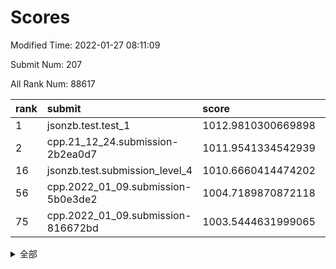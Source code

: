# Scores

Modified Time: 2022-01-27 08:11:09

Submit Num: 207

All Rank Num: 88617

| rank |               submit               |       score        |       sigma        | pk_num |
| :--- | :--------------------------------- | :----------------- | :----------------- | :----- |
| 1    | jsonzb.test.test_1                 | 1012.9810300669898 | 0.7964705328907923 | 1713   |
| 2    | cpp.21_12_24.submission-2b2ea0d7   | 1011.9541334542939 | 0.8265983063870523 | 1709   |
| 16   | jsonzb.test.submission_level_4     | 1010.6660414474202 | 0.758227181431422  | 1714   |
| 56   | cpp.2022_01_09.submission-5b0e3de2 | 1004.7189870872118 | 0.7158087773588775 | 1712   |
| 75   | cpp.2022_01_09.submission-816672bd | 1003.5444631999065 | 0.7132211803773751 | 1716   |


<details>
<summary>全部</summary>

| rank |                 submit                 |       score        |       sigma        | pk_num |
| :--- | :------------------------------------- | :----------------- | :----------------- | :----- |
| 1    | jsonzb.test.test_1                     | 1012.9810300669898 | 0.7964705328907923 | 1713   |
| 2    | cpp.21_12_24.submission-2b2ea0d7       | 1011.9541334542939 | 0.8265983063870523 | 1709   |
| 3    | gobigger.level_3.submission_level_3_29 | 1011.6879453574815 | 0.7547537192970166 | 1713   |
| 4    | gobigger.level_3.submission_level_3_43 | 1011.6423166232071 | 0.7922996637625892 | 1707   |
| 5    | gobigger.level_3.submission_level_3_42 | 1011.5150823862766 | 0.7822879416996953 | 1711   |
| 6    | gobigger.level_3.submission_level_3_44 | 1011.261113123065  | 0.7767856521959206 | 1713   |
| 7    | gobigger.level_3.submission_level_3_2  | 1011.2590244620218 | 0.7662609237567621 | 1713   |
| 8    | gobigger.level_3.submission_level_3_27 | 1011.1769398482211 | 0.7602006586645796 | 1708   |
| 9    | gobigger.level_3.submission_level_3_31 | 1011.1395342810988 | 0.7505566123923102 | 1713   |
| 10   | gobigger.level_3.submission_level_3_48 | 1010.9297284482635 | 0.7720700270862463 | 1711   |
| 11   | gobigger.level_3.submission_level_3_49 | 1010.8914974558099 | 0.7845331044705643 | 1719   |
| 12   | gobigger.level_3.submission_level_3_30 | 1010.7451994267664 | 0.7606698163184415 | 1709   |
| 13   | gobigger.level_3.submission_level_3_9  | 1010.7386760889798 | 0.7620418327859421 | 1705   |
| 14   | gobigger.level_3.submission_level_3_6  | 1010.7287526330134 | 0.7737657606662481 | 1712   |
| 15   | gobigger.level_3.submission_level_3_24 | 1010.7204890230043 | 0.7685441311377538 | 1713   |
| 16   | jsonzb.test.submission_level_4         | 1010.6660414474202 | 0.758227181431422  | 1714   |
| 17   | gobigger.level_3.submission_level_3_40 | 1010.568128798696  | 0.7602151470636883 | 1712   |
| 18   | gobigger.level_3.submission_level_3_20 | 1010.5666825646254 | 0.7644460539483966 | 1713   |
| 19   | gobigger.level_3.submission_level_3_13 | 1010.4989492418443 | 0.790101124445177  | 1710   |
| 20   | gobigger.level_3.submission_level_3_11 | 1010.4607802567205 | 0.7631482877631895 | 1709   |
| 21   | gobigger.level_3.submission_level_3_46 | 1010.3686896150202 | 0.7478109111266933 | 1709   |
| 22   | gobigger.level_3.submission_level_3_32 | 1010.3196464917079 | 0.7575449923564752 | 1716   |
| 23   | gobigger.level_3.submission_level_3_16 | 1010.2852673516794 | 0.7590654625666517 | 1712   |
| 24   | gobigger.level_3.submission_level_3_26 | 1010.2439324006866 | 0.7539678523362023 | 1711   |
| 25   | gobigger.level_3.submission_level_3_0  | 1010.2329088747307 | 0.7680245674475522 | 1712   |
| 26   | gobigger.level_3.submission_level_3_28 | 1010.2150761821056 | 0.7619314510023211 | 1714   |
| 27   | gobigger.level_3.submission_level_3_39 | 1010.2010616457056 | 0.7519312197521907 | 1717   |
| 28   | gobigger.level_3.submission_level_3_25 | 1010.1872427565855 | 0.7636677373870483 | 1710   |
| 29   | gobigger.level_3.submission_level_3_41 | 1010.1170127427954 | 0.7671300626690131 | 1707   |
| 30   | gobigger.level_3.submission_level_3_38 | 1010.1084408092946 | 0.7560438996690868 | 1707   |
| 31   | gobigger.level_3.submission_level_3_33 | 1010.0574934652699 | 0.7357753051169328 | 1719   |
| 32   | gobigger.level_3.submission_level_3_35 | 1009.9553544943103 | 0.7461790972040417 | 1712   |
| 33   | gobigger.level_3.submission_level_3_34 | 1009.9211051756824 | 0.7377089548743564 | 1716   |
| 34   | gobigger.level_3.submission_level_3_21 | 1009.9094626530592 | 0.7525879591456537 | 1712   |
| 35   | gobigger.level_3.submission_level_3_12 | 1009.786645921     | 0.7713420545174353 | 1716   |
| 36   | gobigger.level_3.submission_level_3_18 | 1009.6520381891658 | 0.7274312059590213 | 1713   |
| 37   | gobigger.level_3.submission_level_3_10 | 1009.5766640341955 | 0.7399686341279622 | 1713   |
| 38   | gobigger.level_3.submission_level_3_7  | 1009.4789628000277 | 0.7625196438473045 | 1714   |
| 39   | gobigger.level_3.submission_level_3_1  | 1009.4724228853793 | 0.7309643631642492 | 1710   |
| 40   | gobigger.level_3.submission_level_3_14 | 1009.4519101261279 | 0.7350110252216749 | 1711   |
| 41   | gobigger.level_3.submission_level_3_3  | 1009.3956924687217 | 0.7479904227352285 | 1711   |
| 42   | gobigger.level_3.submission_level_3_5  | 1009.3650240085586 | 0.7259772998572439 | 1711   |
| 43   | gobigger.level_3.submission_level_3_36 | 1009.3380018543825 | 0.748646662107039  | 1717   |
| 44   | gobigger.level_3.submission_level_3_8  | 1009.3369175990388 | 0.745006733348877  | 1710   |
| 45   | gobigger.level_3.submission_level_3_4  | 1009.2538898467682 | 0.7553983747609824 | 1712   |
| 46   | gobigger.level_3.submission_level_3_22 | 1009.2124477479125 | 0.7651834046219288 | 1714   |
| 47   | gobigger.level_3.submission_level_3_15 | 1009.2111061304211 | 0.7404796799970532 | 1711   |
| 48   | gobigger.level_3.submission_level_3_23 | 1009.1971707324075 | 0.7611904549376791 | 1714   |
| 49   | gobigger.level_3.submission_level_3_47 | 1009.1245208600664 | 0.7426148485369671 | 1715   |
| 50   | gobigger.level_3.submission_level_3_17 | 1009.0996293646882 | 0.7456496012262729 | 1709   |
| 51   | gobigger.level_3.submission_level_3_37 | 1008.6965033552774 | 0.7345490463628773 | 1708   |
| 52   | gobigger.level_3.submission_level_3_45 | 1008.4503249646077 | 0.7531038421837654 | 1711   |
| 53   | gobigger.level_3.submission_level_3_19 | 1007.6625722033563 | 0.739561934346219  | 1711   |
| 54   | gobigger.level_1.submission_level_1_20 | 1004.8126247512687 | 0.738347016538028  | 1712   |
| 55   | gobigger.level_1.submission_level_1_16 | 1004.741642833081  | 0.7399473826423879 | 1714   |
| 56   | cpp.2022_01_09.submission-5b0e3de2     | 1004.7189870872118 | 0.7158087773588775 | 1712   |
| 57   | gobigger.level_1.submission_level_1_23 | 1004.63990263303   | 0.7257764630185752 | 1711   |
| 58   | gobigger.level_1.submission_level_1_7  | 1004.4649702454298 | 0.7217016200739154 | 1712   |
| 59   | gobigger.level_1.submission_level_1_30 | 1004.4534890712719 | 0.7281122154414404 | 1715   |
| 60   | gobigger.level_1.submission_level_1_40 | 1004.4234396470926 | 0.723216372510679  | 1717   |
| 61   | gobigger.level_1.submission_level_1_6  | 1004.4142831632059 | 0.7103262386254916 | 1708   |
| 62   | gobigger.level_1.submission_level_1_45 | 1004.3192070013476 | 0.7246324185319596 | 1715   |
| 63   | gobigger.level_1.submission_level_1_47 | 1004.2143205688577 | 0.7200874021619729 | 1714   |
| 64   | gobigger.level_1.submission_level_1_27 | 1004.1278823384134 | 0.7148973525646265 | 1710   |
| 65   | gobigger.level_1.submission_level_1_22 | 1004.0335990702246 | 0.7202238034913181 | 1714   |
| 66   | gobigger.level_1.submission_level_1_42 | 1004.0329549566525 | 0.7154988426355534 | 1711   |
| 67   | gobigger.level_1.submission_level_1_26 | 1003.9930734962945 | 0.7263524956491879 | 1709   |
| 68   | gobigger.level_1.submission_level_1_5  | 1003.9308618182065 | 0.711274328842589  | 1711   |
| 69   | gobigger.level_1.submission_level_1_36 | 1003.847484606585  | 0.7165811918285042 | 1712   |
| 70   | gobigger.level_1.submission_level_1_35 | 1003.6620559041438 | 0.7206671344043137 | 1711   |
| 71   | gobigger.level_1.submission_level_1_37 | 1003.6613280176606 | 0.7141966081526742 | 1712   |
| 72   | gobigger.level_1.submission_level_1_49 | 1003.632008570923  | 0.7166980641873533 | 1716   |
| 73   | gobigger.level_1.submission_level_1_1  | 1003.5941074202756 | 0.7142745631780445 | 1716   |
| 74   | gobigger.level_1.submission_level_1_39 | 1003.5771030889678 | 0.7130700524124204 | 1719   |
| 75   | cpp.2022_01_09.submission-816672bd     | 1003.5444631999065 | 0.7132211803773751 | 1716   |
| 76   | gobigger.level_1.submission_level_1_25 | 1003.5001027137868 | 0.7191872098872504 | 1712   |
| 77   | gobigger.level_1.submission_level_1_44 | 1003.4386353132442 | 0.7288176677803112 | 1714   |
| 78   | gobigger.level_1.submission_level_1_28 | 1003.4351654658269 | 0.7239588240915028 | 1714   |
| 79   | gobigger.level_1.submission_level_1_10 | 1003.379413939041  | 0.7365761000055426 | 1711   |
| 80   | gobigger.level_1.submission_level_1_21 | 1003.3640203532732 | 0.7281158957807929 | 1711   |
| 81   | gobigger.level_1.submission_level_1_33 | 1003.3109855495186 | 0.7275034389492061 | 1716   |
| 82   | gobigger.level_1.submission_level_1_17 | 1003.2743950717206 | 0.7218930841264792 | 1712   |
| 83   | gobigger.level_1.submission_level_1_38 | 1003.1841082769122 | 0.7109461647507936 | 1707   |
| 84   | gobigger.level_1.submission_level_1_34 | 1003.1706302200683 | 0.709918748740171  | 1712   |
| 85   | gobigger.level_1.submission_level_1_19 | 1003.0975789134452 | 0.7126162825642656 | 1713   |
| 86   | gobigger.level_1.submission_level_1_3  | 1003.0189525054376 | 0.7064125768858646 | 1718   |
| 87   | gobigger.level_1.submission_level_1_24 | 1003.0153287414311 | 0.7174225725309596 | 1714   |
| 88   | gobigger.level_1.submission_level_1_32 | 1003.0128329292241 | 0.7056481554640467 | 1713   |
| 89   | gobigger.level_1.submission_level_1_14 | 1002.9189561766145 | 0.709791114763805  | 1713   |
| 90   | gobigger.level_1.submission_level_1_18 | 1002.8798859594743 | 0.7240673611947691 | 1711   |
| 91   | gobigger.level_1.submission_level_1_13 | 1002.86358547102   | 0.7101665490974509 | 1712   |
| 92   | gobigger.level_1.submission_level_1_43 | 1002.7628932289927 | 0.7107100828027232 | 1712   |
| 93   | gobigger.level_1.submission_level_1_46 | 1002.7465728527201 | 0.714198426810195  | 1716   |
| 94   | gobigger.level_1.submission_level_1_9  | 1002.6971423126724 | 0.713382823971215  | 1711   |
| 95   | gobigger.level_1.submission_level_1_12 | 1002.650608087484  | 0.7099508068584036 | 1717   |
| 96   | gobigger.level_1.submission_level_1_11 | 1002.5973189862875 | 0.7174119189833708 | 1715   |
| 97   | gobigger.level_1.submission_level_1_41 | 1002.5246372835038 | 0.7048573092376602 | 1712   |
| 98   | gobigger.level_1.submission_level_1_48 | 1002.4058805667916 | 0.7201432670878304 | 1712   |
| 99   | gobigger.level_1.submission_level_1_2  | 1002.3668837621276 | 0.7125207787225414 | 1712   |
| 100  | gobigger.level_1.submission_level_1_15 | 1002.1794463227806 | 0.7110647323210144 | 1710   |
| 101  | gobigger.level_1.submission_level_1_4  | 1002.1068656959762 | 0.711056994345022  | 1715   |
| 102  | gobigger.level_1.submission_level_1_8  | 1002.1014630643931 | 0.7079843165856953 | 1709   |
| 103  | gobigger.level_1.submission_level_1_29 | 1001.9771152238777 | 0.719507988650926  | 1711   |
| 104  | gobigger.level_1.submission_level_1_0  | 1001.8452307459493 | 0.7060485480003158 | 1715   |
| 105  | gobigger.level_1.submission_level_1_31 | 1000.4260467269834 | 0.7067157465836154 | 1714   |
| 106  | gobigger.random.submission_random_37   | 997.4309442017059  | 0.7104200764606934 | 1711   |
| 107  | gobigger.random.submission_random_11   | 997.13082816484    | 0.7168946221319294 | 1707   |
| 108  | gobigger.random.submission_random_14   | 996.9920832091819  | 0.7160940143254869 | 1710   |
| 109  | gobigger.random.submission_random_23   | 996.9920488356545  | 0.6965798629585036 | 1712   |
| 110  | gobigger.random.submission_random_21   | 996.9620224238155  | 0.7089316506994683 | 1711   |
| 111  | gobigger.random.submission_random_33   | 996.8656428635352  | 0.720416027993744  | 1712   |
| 112  | gobigger.random.submission_random_30   | 996.6980900715475  | 0.6980677958083553 | 1713   |
| 113  | gobigger.random.submission_random_19   | 996.6782404646012  | 0.711391650223009  | 1711   |
| 114  | gobigger.random.submission_random_6    | 996.6192174496659  | 0.7107478333566951 | 1714   |
| 115  | gobigger.random.submission_random_39   | 996.5983808232191  | 0.7058879424712347 | 1710   |
| 116  | gobigger.random.submission_random_38   | 996.5447374624157  | 0.705427619437483  | 1711   |
| 117  | gobigger.random.submission_random_28   | 996.4830066505818  | 0.7079285694523351 | 1709   |
| 118  | gobigger.random.submission_random_5    | 996.426696028059   | 0.7162480174550591 | 1712   |
| 119  | gobigger.random.submission_random_9    | 996.3997514358726  | 0.7196581965812867 | 1713   |
| 120  | gobigger.random.submission_random_46   | 996.254074619946   | 0.7089384700311893 | 1715   |
| 121  | gobigger.random.submission_random_40   | 996.2022991068948  | 0.7125268610849971 | 1708   |
| 122  | gobigger.random.submission_random_3    | 996.1218188285075  | 0.712837042395449  | 1713   |
| 123  | gobigger.random.submission_random_41   | 996.111798071756   | 0.713816150459434  | 1714   |
| 124  | gobigger.random.submission_random_35   | 996.0894199156576  | 0.7028774453923352 | 1712   |
| 125  | gobigger.random.submission_random_43   | 996.0517752740031  | 0.7181564745986928 | 1711   |
| 126  | gobigger.random.submission_random_22   | 996.0165144359635  | 0.7108780870043296 | 1718   |
| 127  | gobigger.random.submission_random_29   | 995.9916584186486  | 0.7112983785240933 | 1713   |
| 128  | gobigger.random.submission_random_24   | 995.9899746025357  | 0.699730793222199  | 1712   |
| 129  | gobigger.random.submission_random_48   | 995.9868603648348  | 0.7067599807891138 | 1712   |
| 130  | gobigger.random.submission_random_42   | 995.9831674001564  | 0.6969679973731642 | 1711   |
| 131  | gobigger.random.submission_random_12   | 995.8989765124608  | 0.7042810447256764 | 1709   |
| 132  | gobigger.random.submission_random_18   | 995.8698420080823  | 0.7094869969392854 | 1711   |
| 133  | gobigger.random.submission_random_4    | 995.8600626099633  | 0.7123705829576719 | 1717   |
| 134  | gobigger.random.submission_random_2    | 995.8396174453081  | 0.7126806979624636 | 1716   |
| 135  | gobigger.random.submission_random_13   | 995.7520663914219  | 0.7098772626678533 | 1718   |
| 136  | gobigger.random.submission_random_45   | 995.7329048307396  | 0.715447157571619  | 1718   |
| 137  | gobigger.random.submission_random_10   | 995.7173220292408  | 0.7073964764478223 | 1716   |
| 138  | gobigger.random.submission_random_32   | 995.6592330541205  | 0.7246299547646102 | 1711   |
| 139  | gobigger.random.submission_random_34   | 995.6489315694461  | 0.7116597244180229 | 1714   |
| 140  | gobigger.random.submission_random_49   | 995.6426195628336  | 0.7017291221156644 | 1709   |
| 141  | gobigger.random.submission_random_8    | 995.6222194531817  | 0.7144244148039393 | 1712   |
| 142  | gobigger.random.submission_random_36   | 995.3038380095077  | 0.7099107225985191 | 1708   |
| 143  | gobigger.random.submission_random_16   | 995.1743253116098  | 0.7181862033959003 | 1713   |
| 144  | gobigger.random.submission_random_44   | 995.167871890083   | 0.7163617357125992 | 1711   |
| 145  | gobigger.random.submission_random_31   | 995.0384950501946  | 0.718722001162706  | 1713   |
| 146  | gobigger.random.submission_random_47   | 995.0368558749175  | 0.7354989362571458 | 1715   |
| 147  | gobigger.random.submission_random_15   | 995.0330354411906  | 0.7312711915047247 | 1706   |
| 148  | gobigger.random.submission_random_7    | 995.0048804839338  | 0.7068310508674508 | 1706   |
| 149  | gobigger.random.submission_random_17   | 994.8379502015576  | 0.7098754581715303 | 1709   |
| 150  | gobigger.random.submission_random_1    | 994.7759153194438  | 0.71652241687722   | 1712   |
| 151  | gobigger.random.submission_random_20   | 994.7112254001986  | 0.7134959063592673 | 1707   |
| 152  | gobigger.random.submission_random_27   | 994.585116614832   | 0.7140730067275458 | 1715   |
| 153  | gobigger.random.submission_random_26   | 994.504713522338   | 0.721879101216629  | 1711   |
| 154  | gobigger.random.submission_random_25   | 994.4956873884814  | 0.7155138054344385 | 1714   |
| 155  | gobigger.level_2.submission_level_2_1  | 994.3668290999998  | 0.7359178336345703 | 1712   |
| 156  | gobigger.random.submission_random_0    | 994.1944003834013  | 0.700413311824858  | 1714   |
| 157  | gobigger.level_2.submission_level_2_13 | 994.0652333215758  | 0.7473105657415386 | 1715   |
| 158  | gobigger.level_2.submission_level_2_17 | 993.7305142073806  | 0.7371480068172185 | 1714   |
| 159  | gobigger.level_2.submission_level_2_25 | 993.6715866142928  | 0.7422813235274024 | 1711   |
| 160  | gobigger.level_2.submission_level_2_39 | 993.3280438654838  | 0.7553533511930558 | 1715   |
| 161  | gobigger.level_2.submission_level_2_46 | 993.2204622300435  | 0.7246503560847481 | 1717   |
| 162  | gobigger.level_2.submission_level_2_49 | 993.2005296557471  | 0.7320309168198942 | 1719   |
| 163  | gobigger.level_2.submission_level_2_34 | 992.9325334879926  | 0.765313400822528  | 1712   |
| 164  | gobigger.level_2.submission_level_2_26 | 992.9047188201972  | 0.7271451795968403 | 1710   |
| 165  | gobigger.level_2.submission_level_2_23 | 992.8050924660217  | 0.7367186445282979 | 1709   |
| 166  | gobigger.level_2.submission_level_2_29 | 992.7211745485561  | 0.7225328511067338 | 1717   |
| 167  | gobigger.level_2.submission_level_2_31 | 992.685833746868   | 0.7592364910584071 | 1713   |
| 168  | gobigger.level_2.submission_level_2_41 | 992.5039037067329  | 0.7337887332486441 | 1708   |
| 169  | gobigger.level_2.submission_level_2_32 | 992.4096766889085  | 0.7393408748153438 | 1714   |
| 170  | gobigger.level_2.submission_level_2_18 | 992.3903481937153  | 0.7439539581224804 | 1708   |
| 171  | gobigger.level_2.submission_level_2_2  | 992.2989746997747  | 0.7394788404547072 | 1712   |
| 172  | gobigger.level_2.submission_level_2_6  | 992.2836479220656  | 0.7391674623888602 | 1716   |
| 173  | gobigger.level_2.submission_level_2_38 | 992.2675235746342  | 0.750402549724723  | 1709   |
| 174  | gobigger.level_2.submission_level_2_11 | 992.2264158661949  | 0.7239066322462304 | 1715   |
| 175  | gobigger.level_2.submission_level_2_24 | 992.1854575237646  | 0.7343298344127023 | 1712   |
| 176  | gobigger.level_2.submission_level_2_10 | 991.9958809329725  | 0.7467135651630903 | 1715   |
| 177  | gobigger.level_2.submission_level_2_8  | 991.9770841381662  | 0.7369644919401057 | 1713   |
| 178  | gobigger.level_2.submission_level_2_3  | 991.9308531981147  | 0.7321784872013591 | 1713   |
| 179  | gobigger.level_2.submission_level_2_20 | 991.9118180704887  | 0.7671681075207871 | 1706   |
| 180  | gobigger.level_2.submission_level_2_7  | 991.8384290314236  | 0.7427406101006807 | 1719   |
| 181  | gobigger.level_2.submission_level_2_14 | 991.7895491044857  | 0.7420395875149515 | 1715   |
| 182  | gobigger.level_2.submission_level_2_0  | 991.7452403598191  | 0.7643604762163625 | 1714   |
| 183  | gobigger.level_2.submission_level_2_27 | 991.7415236634281  | 0.7389767748102841 | 1717   |
| 184  | gobigger.level_2.submission_level_2_35 | 991.6926399940841  | 0.753143719176877  | 1718   |
| 185  | gobigger.level_2.submission_level_2_9  | 991.6401198183347  | 0.7305413096505395 | 1718   |
| 186  | gobigger.level_2.submission_level_2_5  | 991.60683067631    | 0.7500628820387    | 1708   |
| 187  | gobigger.level_2.submission_level_2_36 | 991.5744763764686  | 0.7436013242184885 | 1717   |
| 188  | gobigger.level_2.submission_level_2_48 | 991.3450054343227  | 0.7379271991577816 | 1711   |
| 189  | gobigger.level_2.submission_level_2_16 | 991.2843348362491  | 0.7522456497387116 | 1710   |
| 190  | gobigger.level_2.submission_level_2_4  | 991.2826020403669  | 0.760286214200152  | 1717   |
| 191  | gobigger.level_2.submission_level_2_21 | 991.2777619479833  | 0.7433570344259358 | 1711   |
| 192  | gobigger.level_2.submission_level_2_42 | 991.2476562419472  | 0.7567977607647411 | 1711   |
| 193  | gobigger.level_2.submission_level_2_44 | 991.1145287053332  | 0.7461457189714042 | 1712   |
| 194  | gobigger.level_2.submission_level_2_40 | 991.0779527898486  | 0.7606229576640114 | 1717   |
| 195  | gobigger.level_2.submission_level_2_33 | 991.0649452380375  | 0.770433350734255  | 1708   |
| 196  | gobigger.level_2.submission_level_2_47 | 991.0327182193294  | 0.7497736218160562 | 1711   |
| 197  | gobigger.level_2.submission_level_2_45 | 991.020045292798   | 0.7817475079109769 | 1716   |
| 198  | gobigger.level_2.submission_level_2_22 | 991.0089502478302  | 0.7479454184459338 | 1713   |
| 199  | gobigger.level_2.submission_level_2_15 | 990.9607829932215  | 0.7678462832728011 | 1714   |
| 200  | gobigger.level_2.submission_level_2_37 | 990.9074538791069  | 0.7814661635285465 | 1710   |
| 201  | gobigger.level_2.submission_level_2_12 | 990.8496588703155  | 0.7547808441671654 | 1710   |
| 202  | gobigger.level_2.submission_level_2_19 | 990.7955187476495  | 0.7581285434063227 | 1711   |
| 203  | gobigger.level_2.submission_level_2_30 | 990.2354617530788  | 0.7608346053401341 | 1710   |
| 204  | gobigger.level_2.submission_level_2_28 | 990.0982241986401  | 0.7726829717471217 | 1716   |
| 205  | gobigger.level_2.submission_level_2_43 | 989.6875147853858  | 0.7517287327342007 | 1716   |
| 206  | gobigger.none.submission_none_1        | 979.1531328511179  | 1.2320394794132556 | 1706   |
| 207  | gobigger.none.submission_none_0        | 975.8852299812428  | 1.3112851599472894 | 1707   |

</details>